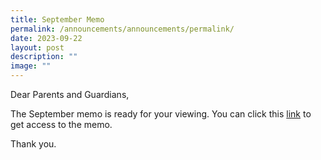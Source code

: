 ```yaml
---
title: September Memo
permalink: /announcements/announcements/permalink/
date: 2023-09-22
layout: post
description: ""
image: ""
---
```

Dear Parents and Guardians, 

The September memo is ready for your viewing. You can click this [link](/files/Monthly%20Memo/septembermemo.pdf) to get access to the memo.

Thank you.